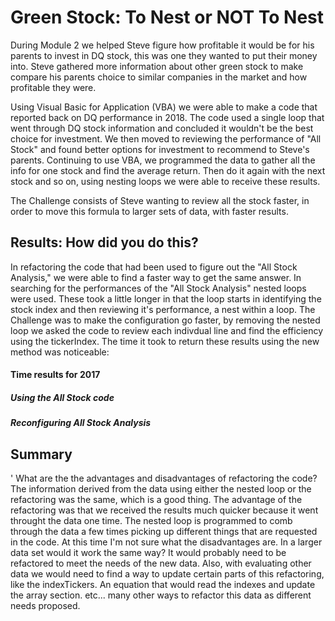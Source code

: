# Green Stock: To Nest or NOT To Nest


During Module 2 we helped Steve figure how profitable it would be for his parents to invest in DQ stock, this was one they wanted to put their money into. Steve gathered more information about other green stock to make compare his parents choice to similar companies in the market and how profitable they were. 

Using Visual Basic for Application (VBA) we were able to make a code that reported back on DQ performance in 2018. The code used a single loop that went through DQ stock information and concluded it wouldn't be the best choice for investment. We then moved to reviewing the performance of "All Stock" and found better options for investment to recommend to Steve's parents. Continuing to use VBA, we programmed the data to gather all the info for one stock and find the average return. Then do it again with the next stock and so on, using nesting loops we were able to receive these results. 

The Challenge consists of Steve wanting to review all the stock faster, in order to move this formula to larger sets of data, with faster results. 

## Results: How did you do this?

In refactoring the code that had been used to figure out the "All Stock Analysis," we were able to find a faster way to get the same answer. In searching for the performances of the "All Stock Analysis" nested loops were used. These took a little longer in that the loop starts in identifying the stock index and then reviewing it's performance, a nest within a loop.  The Challenge was to make the configuration go faster, by removing the nested loop we asked the code to review each indivdual line and find the efficiency using the tickerIndex. The time it took to return these results using the new method was noticeable: 

#### Time results for 2017

##### Using the All Stock code 


##### Reconfiguring All Stock Analysis



 ## Summary
' What are the the advantages and disadvantages of refactoring the code?
The information derived from the data using either the nested loop or the refactoring was the same, which is a good thing. The advantage of the refactoring was that we received the results much quicker because it went throught the data one time. The nested loop is programmed to comb through the data a few times picking up different things that are requested in the code. At this time I'm not sure what the disadvantages are. In a larger data set would it work the same way? It would probably need to be refactored to meet the needs of the new data. Also, with evaluating other data we would need to find a way to update certain parts of this refactoring, like the indexTickers. An equation that would read the indexes and update the array section. etc... many other ways to refactor this data as different needs proposed. 

